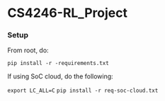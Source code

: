 # CS4246-RL_Project

### Setup

From root, do:

`
pip install -r -requirements.txt
`

If using SoC cloud, do the following:

`
export LC_ALL=C
`
`
pip install -r req-soc-cloud.txt
`
